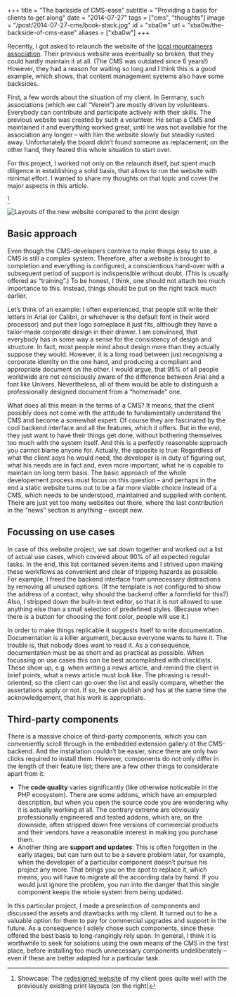 +++
title = "The backside of CMS-ease"
subtitle = "Providing a basis for clients to get along"
date = "2014-07-27"
tags = ["cms", "thoughts"]
image = "/post/2014-07-27-cms/book-stack.jpg"
id = "xba0w"
url = "xba0w/the-backside-of-cms-ease"
aliases = ["xba0w"]
+++

Recently, I got asked to relaunch the website of the [local mountaineers association](http://dav-aachen.de). Their previous website was eventually so broken, that they could hardly maintain it at all. (The CMS was outdated since 6 years!) However, they had a reason for waiting so long and I think this is a good example, which shows, that content management systems also have some backsides.

First, a few words about the situation of my client. In Germany, such associations (which we call “Verein”) are mostly driven by volunteers. Everybody can contribute and participate actively with their skills. The previous website was created by such a volunteer. He setup a CMS and maintained it and everything worked great, until he was not available for the association any longer – with him the website slowly but steadily rusted away. Unfortunately the board didn’t found someone as replacement; on the other hand, they feared this whole situation to start over.

For this project, I worked not only on the relaunch itself, but spent much diligence in establishing a solid basis, that allows to run the website with minimal effort. I wanted to share my thoughts on that topic and cover the major aspects in this article.

[^1]

![Layouts of the new website compared to the print design](/post/2014-07-27-cms/davac-layout.png)

## Basic approach

Even though the CMS-developers contrive to make things easy to use, a CMS is still a complex system. Therefore, after a website is brought to completion and everything is configured, a conscientious hand-over with a subsequent period of support is indispensible without doubt. (This is usually offered as “training”.) To be honest, I think, one should not attach too much importance to this. Instead, things should be put on the right track much earlier.

Let’s think of an example: I often experienced, that people still write their letters in Arial (or Calibri, or whichever is the default font in their word processor) and put their logo someplace it just fits, although they have a tailor-made corporate design in their drawer. I am convinced, that everybody has in some way a sense for the consistency of design and structure. In fact, most people mind about design more than they actually suppose they would. However, it is a long road between just recognising a corporate identity on the one hand, and producing a compliant and appropriate document on the other. I would argue, that 95% of all people worldwide are not consciously aware of the difference between Arial and a font like Univers. Nevertheless, all of them would be able to distinguish a professionally designed document from a “homemade” one.

What does all this mean in the terms of a CMS? It means, that the client possibly does not come with the attitude to fundamentally understand the CMS and become a somewhat expert. Of course they are fascinated by the cool backend interface and all the features, which it offers. But in the end, they just want to have their things get done, without bothering themselves too much with the system itself. And this is a perfectly reasonable approach you cannot blame anyone for. Actually, the opposite is true: Regardless of what the client <i>says</i> he would need, the developer is in duty of figuring out, what his needs are in fact and, even more important, what he is capable to maintain on long term basis. The basic approach of the whole developement process must focus on this question – and perhaps in the end a static website turns out to be a far more viable choice instead of a CMS, which needs to be understood, maintained and supplied with content. There are just yet too many websites out there, where the last contribution in the “news” section is anything – except new.

## Focussing on use cases

In case of this website project, we sat down together and worked out a list of actual use cases, which covered about 90% of all expected regular tasks. In the end, this list contained seven items and I strived upon making these workflows as convenient and clear of tripping hazards as possible. For example, I freed the backend interface from unnecessary distractions by removing all unused options. (If the template is not configured to show the address of a contact, why should the backend offer a formfield for this?) Also, I stripped down the built-in text editor, so that it is not allowed to use anything else than a small selection of predefined styles. (Because when there *is* a button for choosing the font color, people will use it.)

In order to make things replicable it suggests itself to write documentation. Documentation is a killer argument, because everyone wants to have it. The trouble is, that nobody does want to read it. As a consequence, documentation must be as short and as practical as possible. When focussing on use cases this can be best accomplished with checklists. These show up, e.g. when writing a news article, and remind the client in brief points, what a news article must look like. The phrasing is result-oriented, so the client can go over the list and easily compare, whether the assertations apply or not. If so, he can publish and has at the same time the acknowledgement, that his work is appropriate.

## Third-party components

There is a massive choice of third-party components, which you can conveniently scroll through in the embedded extension gallery of the CMS-backend. And the installation couldn’t be easier, since there are only two clicks required to install them. However, components do not only differ in the length of their feature list; there are a few other things to considerate apart from it:

- The **code quality** varies significantly (like otherwise noticeable in the PHP ecosystem). There are some addons, which have an empurpled description, but when you open the source code you are wondering why it is actually working at all. The contrary extreme are obviously professionally engineered and tested addons, which are, on the downside, often stripped down free versions of commercial products and their vendors have a reasonable interest in making you purchase them.
- Another thing are **support and updates**: This is often forgotten in the early stages, but can turn out to be a severe problem later, for example, when the developer of a particular component doesn’t pursue his project any more. That brings you on the spot to replace it, which means, you will have to migrate all the according data by hand. If you would just ignore the problem, you run into the danger that this single component keeps the whole system from being updated.

In this particular project, I made a preselection of components and discussed the assets and drawbacks with my client. It turned out to be a valuable option for them to pay for commercial upgrades and support in the future. As a consequence I solely chose such components, since these offered the best basis to long-rangingly rely upon. In general, I think it is worthwhile to seek for solutions using the own means of the CMS in the first place, before installing too much unnecessary components undeliberately – even if these are better adapted for a particular task.


[^1]: Showcase: The [redesigned website](http://dav-aachen.de) of my client goes quite well with the previously existing print layouts (on the right)
